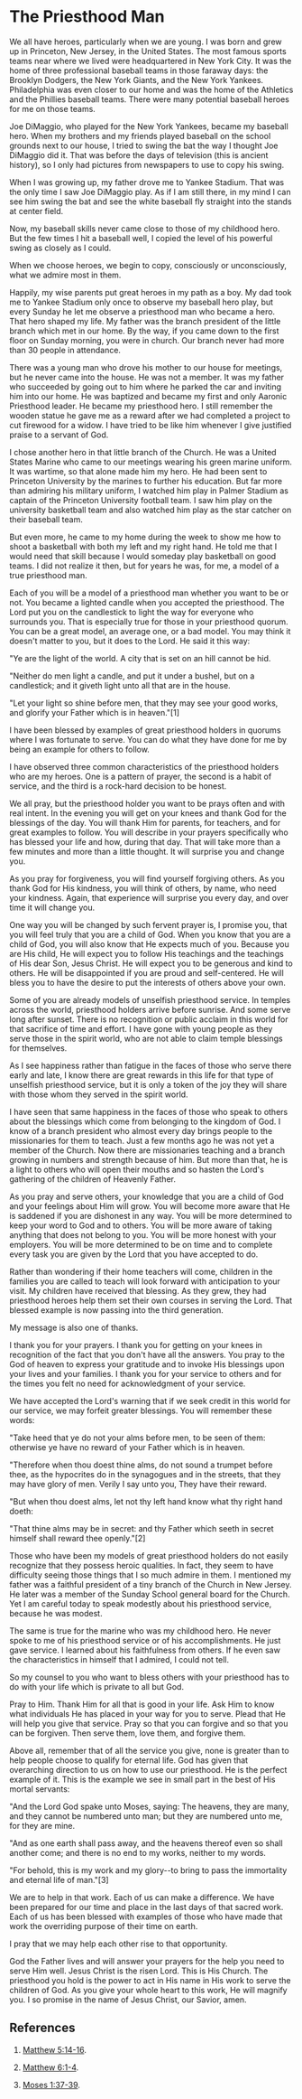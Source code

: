 # The Priesthood Man

We all have heroes, particularly when we are young. I was born and grew up in
Princeton, New Jersey, in the United States. The most famous sports teams near
where we lived were headquartered in New York City. It was the home of three
professional baseball teams in those faraway days: the Brooklyn Dodgers, the
New York Giants, and the New York Yankees. Philadelphia was even closer to our
home and was the home of the Athletics and the Phillies baseball teams. There
were many potential baseball heroes for me on those teams.

Joe DiMaggio, who played for the New York Yankees, became my baseball hero.
When my brothers and my friends played baseball on the school grounds next to
our house, I tried to swing the bat the way I thought Joe DiMaggio did it.
That was before the days of television (this is ancient history), so I only
had pictures from newspapers to use to copy his swing.

When I was growing up, my father drove me to Yankee Stadium. That was the only
time I saw Joe DiMaggio play. As if I am still there, in my mind I can see him
swing the bat and see the white baseball fly straight into the stands at
center field.

Now, my baseball skills never came close to those of my childhood hero. But
the few times I hit a baseball well, I copied the level of his powerful swing
as closely as I could.

When we choose heroes, we begin to copy, consciously or unconsciously, what we
admire most in them.

Happily, my wise parents put great heroes in my path as a boy. My dad took me
to Yankee Stadium only once to observe my baseball hero play, but every Sunday
he let me observe a priesthood man who became a hero. That hero shaped my
life. My father was the branch president of the little branch which met in our
home. By the way, if you came down to the first floor on Sunday morning, you
were in church. Our branch never had more than 30 people in attendance.

There was a young man who drove his mother to our house for meetings, but he
never came into the house. He was not a member. It was my father who succeeded
by going out to him where he parked the car and inviting him into our home. He
was baptized and became my first and only Aaronic Priesthood leader. He became
my priesthood hero. I still remember the wooden statue he gave me as a reward
after we had completed a project to cut firewood for a widow. I have tried to
be like him whenever I give justified praise to a servant of God.

I chose another hero in that little branch of the Church. He was a United
States Marine who came to our meetings wearing his green marine uniform. It
was wartime, so that alone made him my hero. He had been sent to Princeton
University by the marines to further his education. But far more than admiring
his military uniform, I watched him play in Palmer Stadium as captain of the
Princeton University football team. I saw him play on the university
basketball team and also watched him play as the star catcher on their
baseball team.

But even more, he came to my home during the week to show me how to shoot a
basketball with both my left and my right hand. He told me that I would need
that skill because I would someday play basketball on good teams. I did not
realize it then, but for years he was, for me, a model of a true priesthood
man.

Each of you will be a model of a priesthood man whether you want to be or not.
You became a lighted candle when you accepted the priesthood. The Lord put you
on the candlestick to light the way for everyone who surrounds you. That is
especially true for those in your priesthood quorum. You can be a great model,
an average one, or a bad model. You may think it doesn't matter to you, but it
does to the Lord. He said it this way:

"Ye are the light of the world. A city that is set on an hill cannot be hid.

"Neither do men light a candle, and put it under a bushel, but on a
candlestick; and it giveth light unto all that are in the house.

"Let your light so shine before men, that they may see your good works, and
glorify your Father which is in heaven."[1]

I have been blessed by examples of great priesthood holders in quorums where I
was fortunate to serve. You can do what they have done for me by being an
example for others to follow.

I have observed three common characteristics of the priesthood holders who are
my heroes. One is a pattern of prayer, the second is a habit of service, and
the third is a rock-hard decision to be honest.

We all pray, but the priesthood holder you want to be prays often and with
real intent. In the evening you will get on your knees and thank God for the
blessings of the day. You will thank Him for parents, for teachers, and for
great examples to follow. You will describe in your prayers specifically who
has blessed your life and how, during that day. That will take more than a few
minutes and more than a little thought. It will surprise you and change you.

As you pray for forgiveness, you will find yourself forgiving others. As you
thank God for His kindness, you will think of others, by name, who need your
kindness. Again, that experience will surprise you every day, and over time it
will change you.

One way you will be changed by such fervent prayer is, I promise you, that you
will feel truly that you are a child of God. When you know that you are a
child of God, you will also know that He expects much of you. Because you are
His child, He will expect you to follow His teachings and the teachings of His
dear Son, Jesus Christ. He will expect you to be generous and kind to others.
He will be disappointed if you are proud and self-centered. He will bless you
to have the desire to put the interests of others above your own.

Some of you are already models of unselfish priesthood service. In temples
across the world, priesthood holders arrive before sunrise. And some serve
long after sunset. There is no recognition or public acclaim in this world for
that sacrifice of time and effort. I have gone with young people as they serve
those in the spirit world, who are not able to claim temple blessings for
themselves.

As I see happiness rather than fatigue in the faces of those who serve there
early and late, I know there are great rewards in this life for that type of
unselfish priesthood service, but it is only a token of the joy they will
share with those whom they served in the spirit world.

I have seen that same happiness in the faces of those who speak to others
about the blessings which come from belonging to the kingdom of God. I know of
a branch president who almost every day brings people to the missionaries for
them to teach. Just a few months ago he was not yet a member of the Church.
Now there are missionaries teaching and a branch growing in numbers and
strength because of him. But more than that, he is a light to others who will
open their mouths and so hasten the Lord's gathering of the children of
Heavenly Father.

As you pray and serve others, your knowledge that you are a child of God and
your feelings about Him will grow. You will become more aware that He is
saddened if you are dishonest in any way. You will be more determined to keep
your word to God and to others. You will be more aware of taking anything that
does not belong to you. You will be more honest with your employers. You will
be more determined to be on time and to complete every task you are given by
the Lord that you have accepted to do.

Rather than wondering if their home teachers will come, children in the
families you are called to teach will look forward with anticipation to your
visit. My children have received that blessing. As they grew, they had
priesthood heroes help them set their own courses in serving the Lord. That
blessed example is now passing into the third generation.

My message is also one of thanks.

I thank you for your prayers. I thank you for getting on your knees in
recognition of the fact that you don't have all the answers. You pray to the
God of heaven to express your gratitude and to invoke His blessings upon your
lives and your families. I thank you for your service to others and for the
times you felt no need for acknowledgment of your service.

We have accepted the Lord's warning that if we seek credit in this world for
our service, we may forfeit greater blessings. You will remember these words:

"Take heed that ye do not your alms before men, to be seen of them: otherwise
ye have no reward of your Father which is in heaven.

"Therefore when thou doest thine alms, do not sound a trumpet before thee, as
the hypocrites do in the synagogues and in the streets, that they may have
glory of men. Verily I say unto you, They have their reward.

"But when thou doest alms, let not thy left hand know what thy right hand
doeth:

"That thine alms may be in secret: and thy Father which seeth in secret
himself shall reward thee openly."[2]

Those who have been my models of great priesthood holders do not easily
recognize that they possess heroic qualities. In fact, they seem to have
difficulty seeing those things that I so much admire in them. I mentioned my
father was a faithful president of a tiny branch of the Church in New Jersey.
He later was a member of the Sunday School general board for the Church. Yet I
am careful today to speak modestly about his priesthood service, because he
was modest.

The same is true for the marine who was my childhood hero. He never spoke to
me of his priesthood service or of his accomplishments. He just gave service.
I learned about his faithfulness from others. If he even saw the
characteristics in himself that I admired, I could not tell.

So my counsel to you who want to bless others with your priesthood has to do
with your life which is private to all but God.

Pray to Him. Thank Him for all that is good in your life. Ask Him to know what
individuals He has placed in your way for you to serve. Plead that He will
help you give that service. Pray so that you can forgive and so that you can
be forgiven. Then serve them, love them, and forgive them.

Above all, remember that of all the service you give, none is greater than to
help people choose to qualify for eternal life. God has given that overarching
direction to us on how to use our priesthood. He is the perfect example of it.
This is the example we see in small part in the best of His mortal servants:

"And the Lord God spake unto Moses, saying: The heavens, they are many, and
they cannot be numbered unto man; but they are numbered unto me, for they are
mine.

"And as one earth shall pass away, and the heavens thereof even so shall
another come; and there is no end to my works, neither to my words.

"For behold, this is my work and my glory--to bring to pass the immortality
and eternal life of man."[3]

We are to help in that work. Each of us can make a difference. We have been
prepared for our time and place in the last days of that sacred work. Each of
us has been blessed with examples of those who have made that work the
overriding purpose of their time on earth.

I pray that we may help each other rise to that opportunity.

God the Father lives and will answer your prayers for the help you need to
serve Him well. Jesus Christ is the risen Lord. This is His Church. The
priesthood you hold is the power to act in His name in His work to serve the
children of God. As you give your whole heart to this work, He will magnify
you. I so promise in the name of Jesus Christ, our Savior, amen.

## References

  1. [Matthew 5:14-16](https://www.lds.org/scriptures/nt/matt/5.14-16?lang=eng#13).

  2. [Matthew 6:1-4](https://www.lds.org/scriptures/nt/matt/6.1-4?lang=eng#0).

  3. [Moses 1:37-39](https://www.lds.org/scriptures/pgp/moses/1.37-39?lang=eng#36).

